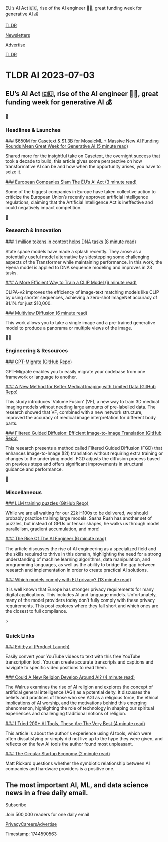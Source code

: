 EU’s AI Act 🇪🇺, rise of the AI engineer 🧑‍💻, great funding week for generative AI 💰

[TLDR](/)

[Newsletters](/newsletters)

[Advertise](https://advertise.tldr.tech/)

[TLDR](/)

# TLDR AI 2023-07-03

## EU’s AI Act 🇪🇺, rise of the AI engineer 🧑‍💻, great funding week for generative AI 💰

🚀

### Headlines & Launches

[### $650M for Casetext & $1.3B for MosaicML + Massive New AI Funding Rounds Mean Great Week for Generative AI (5 minute read)](https://www.newcomer.co/p/650-million-for-casetext-and-13-billion?utm_source=tldrai)

Shared more for the insightful take on Casetext, the overnight success that took a decade to build, this article gives some perspective on how transformative AI can be and how when the opportunity arises, you have to seize it.

[### European Companies Slam The EU’s AI Act (3 minute read)](https://www.theverge.com/2023/6/30/23779611/eu-ai-act-open-letter-artificial-intelligence-regulation-renault-siemens?utm_source=tldrai)

Some of the biggest companies in Europe have taken collective action to criticize the European Union’s recently approved artificial intelligence regulations, claiming that the Artificial Intelligence Act is ineffective and could negatively impact competition.

🧠

### Research & Innovation

[### 1 million tokens in context helps DNA tasks (8 minute read)](https://hazyresearch.stanford.edu/blog/2023-06-29-hyena-dna?utm_source=tldrai)

State space models have made a splash recently. They arose as a potentially useful model alternative by sidestepping some challenging aspects of the Transformer while maintaining performance. In this work, the Hyena model is applied to DNA sequence modeling and improves in 23 tasks.

[### A More Efficient Way to Train a CLIP Model (6 minute read)](https://arxiv.org/abs/2306.15658v1?utm_source=tldrai)

CLIPA-v2 improves the efficiency of image-text matching models like CLIP by using shorter sequences, achieving a zero-shot ImageNet accuracy of 81.1% for just $10,000.

[### Multiview Diffusion (6 minute read)](https://mvdiffusion.github.io/?utm_source=tldrai)

This work allows you to take a single image and a pre-trained generative model to produce a panorama or multiple views of the image.

👨‍💻

### Engineering & Resources

[### GPT-Migrate (GitHub Repo)](https://github.com/0xpayne/gpt-migrate?utm_source=tldrai)

GPT-Migrate enables you to easily migrate your codebase from one framework or language to another.

[### A New Method for Better Medical Imaging with Limited Data (GitHub Repo)](https://github.com/openmedlab/mis-fm?utm_source=tldrai)

This study introduces 'Volume Fusion' (VF), a new way to train 3D medical imaging models without needing large amounts of pre-labelled data. The research showed that VF, combined with a new network structure, improved the accuracy of medical image interpretation for different body parts.

[### Filtered Guided Diffusion: Efficient Image-to-Image Translation (GitHub Repo)](https://github.com/jaclyngu/filteredguideddiffusion?utm_source=tldrai)

This research presents a method called Filtered Guided Diffusion (FGD) that enhances Image-to-Image (I2I) translation without requiring extra training or changes to the underlying model. FGD adjusts the diffusion process based on previous steps and offers significant improvements in structural guidance and performance.

🎁

### Miscellaneous

[### LLM training puzzles (GitHub Repo)](https://github.com/srush/LLM-Training-Puzzles?utm_source=tldrai)

While we are all waiting for our 22k H100s to be delivered, we should probably practice training large models. Sasha Rush has another set of puzzles, but instead of GPUs or tensor shapes, he walks us through model parallelism, gradient accumulation, and more!

[### The Rise Of The AI Engineer (6 minute read)](https://www.latent.space/p/ai-engineer?utm_source=tldrai)

The article discusses the rise of AI engineering as a specialized field and the skills required to thrive in this domain, highlighting the need for a strong understanding of machine learning algorithms, data manipulation, and programming languages, as well as the ability to bridge the gap between research and implementation in order to create practical AI solutions.

[### Which models comply with EU privacy? (13 minute read)](https://crfm.stanford.edu/2023/06/15/eu-ai-act.html?utm_source=tldrai)

It is well known that Europe has stronger privacy requirements for many digital applications. This includes AI and language models. Unfortunately, many of the model providers today don't fully comply with these privacy requirements. This post explores where they fall short and which ones are the closest to full compliance.

⚡️

### Quick Links

[### Editby.ai (Product Launch)](https://www.producthunt.com/posts/youtube-transcripts-by-editby-ai?utm_source=tldrai)

Easily convert your YouTube videos to text with this free YouTube transcription tool. You can create accurate transcripts and captions and navigate to specific video positions to read them.

[### Could A New Religion Develop Around AI? (4 minute read)](https://thewalrus.ca/ai-religion/?utm_source=tldrai)

The Walrus examines the rise of AI religion and explores the concept of artificial general intelligence (AGI) as a potential deity. It discusses the beliefs and practices of those who see AGI as a religious force, the ethical implications of AI worship, and the motivations behind this emerging phenomenon, highlighting the role of technology in shaping our spiritual experiences and challenging traditional notions of religion.

[### I Tried 200+ AI Tools, These Are The Very Best (4 minute read)](https://archive.is/3PYOf?utm_source=tldrai)

This article is about the author's experience using AI tools, which were often dissatisfying or simply did not live up to the hype they were given, and reflects on the few AI tools the author found most unpleasant.

[### The Circular Startup Economy (2 minute read)](https://matt-rickard.com/the-circular-startup-economy?utm_source=tldrai)

Matt Rickard questions whether the symbiotic relationship between AI companies and hardware providers is a positive one.

## The most important AI, ML, and data science news in a free daily email.

Subscribe

Join 500,000 readers for one daily email

[Privacy](/privacy)[Careers](https://jobs.ashbyhq.com/tldr.tech)[Advertise](/ai/advertise)

Timestamp: 1744590563